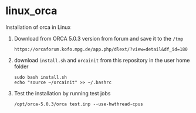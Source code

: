 # linux_orca
Installation of orca in Linux

1) Download from ORCA 5.0.3 version from forum and save it to the `/tmp`

   `https://orcaforum.kofo.mpg.de/app.php/dlext/?view=detail&df_id=180`

2) download `install.sh` and `orcainit` from this repository in the user home folder
   
   ```
   sudo bash install.sh
   echo "source ~/orcainit" >> ~/.bashrc
   ```

3) Test the installation by running test jobs

   `/opt/orca-5.0.3/orca test.inp --use-hwthread-cpus`
